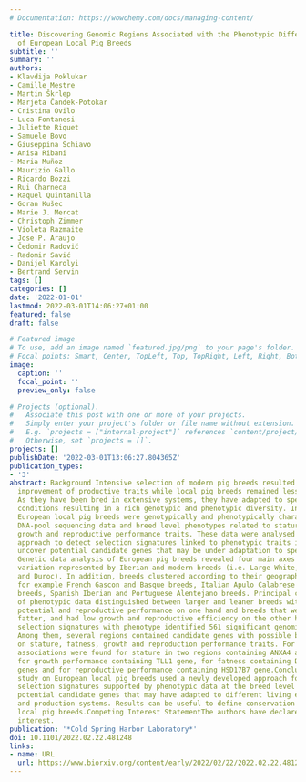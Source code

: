 ```yaml
---
# Documentation: https://wowchemy.com/docs/managing-content/

title: Discovering Genomic Regions Associated with the Phenotypic Differentiation
  of European Local Pig Breeds
subtitle: ''
summary: ''
authors:
- Klavdija Poklukar
- Camille Mestre
- Martin Škrlep
- Marjeta Čandek-Potokar
- Cristina Ovilo
- Luca Fontanesi
- Juliette Riquet
- Samuele Bovo
- Giuseppina Schiavo
- Anisa Ribani
- Maria Muñoz
- Maurizio Gallo
- Ricardo Bozzi
- Rui Charneca
- Raquel Quintanilla
- Goran Kušec
- Marie J. Mercat
- Christoph Zimmer
- Violeta Razmaite
- Jose P. Araujo
- Čedomir Radović
- Radomir Savić
- Danijel Karolyi
- Bertrand Servin
tags: []
categories: []
date: '2022-01-01'
lastmod: 2022-03-01T14:06:27+01:00
featured: false
draft: false

# Featured image
# To use, add an image named `featured.jpg/png` to your page's folder.
# Focal points: Smart, Center, TopLeft, Top, TopRight, Left, Right, BottomLeft, Bottom, BottomRight.
image:
  caption: ''
  focal_point: ''
  preview_only: false

# Projects (optional).
#   Associate this post with one or more of your projects.
#   Simply enter your project's folder or file name without extension.
#   E.g. `projects = ["internal-project"]` references `content/project/deep-learning/index.md`.
#   Otherwise, set `projects = []`.
projects: []
publishDate: '2022-03-01T13:06:27.804365Z'
publication_types:
- '3'
abstract: Background Intensive selection of modern pig breeds resulted in genetic
  improvement of productive traits while local pig breeds remained less performant.
  As they have been bred in extensive systems, they have adapted to specifical environmental
  conditions resulting in a rich genotypic and phenotypic diversity. In this study,
  European local pig breeds were genotypically and phenotypically characterised using
  DNA-pool sequencing data and breed level phenotypes related to stature, fatness,
  growth and reproductive performance traits. These data were analysed using a dedicated
  approach to detect selection signatures linked to phenotypic traits in order to
  uncover potential candidate genes that may be under adaptation to specific environments.Results
  Genetic data analysis of European pig breeds revealed four main axes of genetic
  variation represented by Iberian and modern breeds (i.e. Large White, Landrace,
  and Duroc). In addition, breeds clustered according to their geographical origin,
  for example French Gascon and Basque breeds, Italian Apulo Calabrese and Casertana
  breeds, Spanish Iberian and Portuguese Alentejano breeds. Principal component analysis
  of phenotypic data distinguished between larger and leaner breeds with better growth
  potential and reproductive performance on one hand and breeds that were smaller,
  fatter, and had low growth and reproductive efficiency on the other hand. Linking
  selection signatures with phenotype identified 561 significant genomic regions.
  Among them, several regions contained candidate genes with possible biological effect
  on stature, fatness, growth and reproduction performance traits. For example, strong
  associations were found for stature in two regions containing ANXA4 and ANTXR1 genes,
  for growth performance containing TLL1 gene, for fatness containing DNMT3A and POMC
  genes and for reproductive performance containing HSD17B7 gene.Conclusions The present
  study on European local pig breeds used a newly developed approach for searching
  selection signatures supported by phenotypic data at the breed level to identify
  potential candidate genes that may have adapted to different living environments
  and production systems. Results can be useful to define conservation programs of
  local pig breeds.Competing Interest StatementThe authors have declared no competing
  interest.
publication: '*Cold Spring Harbor Laboratory*'
doi: 10.1101/2022.02.22.481248
links:
- name: URL
  url: https://www.biorxiv.org/content/early/2022/02/22/2022.02.22.481248
---
```

